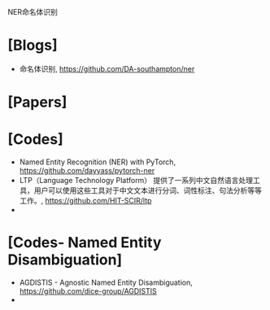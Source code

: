 NER命名体识别

# [Blogs]
+ 命名体识别, https://github.com/DA-southampton/ner

# [Papers]

# [Codes]
+ Named Entity Recognition (NER) with PyTorch, https://github.com/dayyass/pytorch-ner
+ LTP（Language Technology Platform） 提供了一系列中文自然语言处理工具，用户可以使用这些工具对于中文文本进行分词、词性标注、句法分析等等工作。, https://github.com/HIT-SCIR/ltp
+ 


# [Codes- Named Entity Disambiguation]
+ AGDISTIS - Agnostic Named Entity Disambiguation, https://github.com/dice-group/AGDISTIS
+ 
